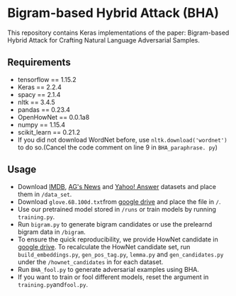 # Bigram-based Hybrid Attack (BHA)

This repository contains Keras implementations of the paper: Bigram-based Hybrid Attack for Crafting Natural
Language Adversarial Samples.



## Requirements
* tensorflow == 1.15.2
* Keras == 2.2.4
* spacy == 2.1.4
* nltk == 3.4.5
* pandas == 0.23.4
* OpenHowNet == 0.0.1a8
* numpy == 1.15.4
* scikit_learn == 0.21.2
* If you did not download WordNet before, use `nltk.download('wordnet')` to do so.(Cancel the code comment on line 9 in `BHA_paraphrase. py`) 


## Usage

* Download [IMDB](https://drive.google.com/file/d/193BhcxN0fxClJl9xZyNaLhg5COc4lN4R/view?usp=sharing), [AG's News](https://drive.google.com/file/d/1cySABH3juxFB-YVRe-EK10yjnDS2Nl4F/view?usp=sharing) and [Yahoo! Answer](https://drive.google.com/file/d/1qvMfiB5vUSwR7lcAoPzXaEHtrIO9oaV1/view?usp=sharing) datasets and place them in `/data_set`.
* Download `glove.6B.100d.txt`from [google drive](https://drive.google.com/file/d/1eUV5XW-B0CKRAyHsnp89cHc-s0psRot-/view?usp=sharing) and place the file in `/`.
* Use our pretrained model stored in `/runs` or train models by running `training.py`.
* Run `bigram.py` to generate bigram candidates or use the prelearnd bigram data in `/bigram`.
* To ensure the quick reproducibility, we provide HowNet candidate in [google drive](https://drive.google.com/drive/folders/18b_opVai9igJMze4h_Ip0wewuW2czuRi?usp=sharing). To recalculate the HowNet candidate set, run `build_embeddings.py`, `gen_pos_tag.py`, `lemma.py` and `gen_candidates.py` under the `/hownet_candidates` in for each dataset.
* Run `BHA_fool.py` to generate adversarial examples using BHA.
* If you want to train or fool different models, reset the argument in `training.py`and`fool.py`.
